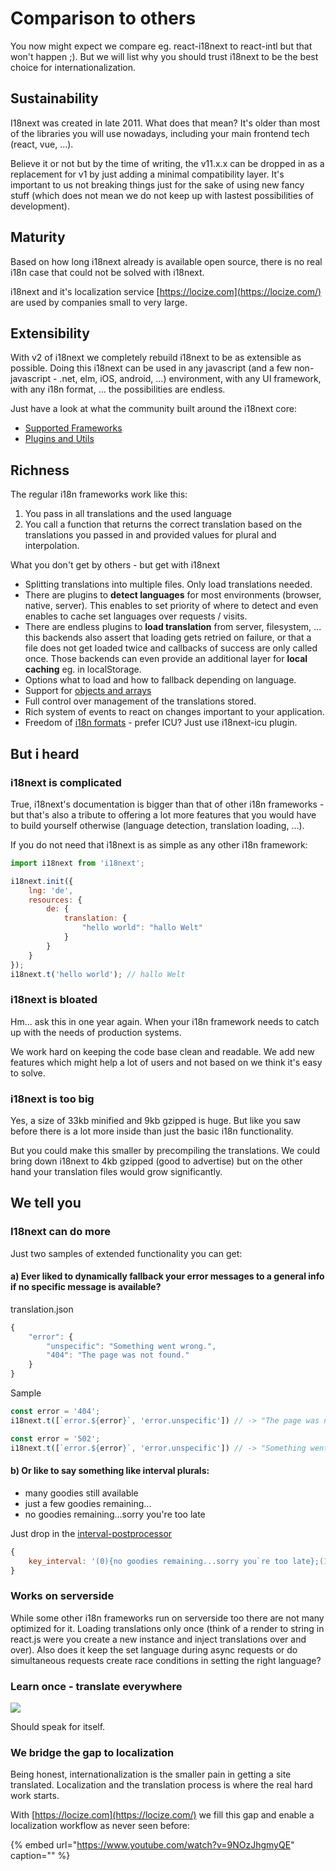 # Comparison to others

You now might expect we compare eg. react-i18next to react-intl but that won't happen ;\). But we will list why you should trust i18next to be the best choice for internationalization.

## Sustainability    <a id="sustainability"></a>

I18next was created in late 2011. What does that mean? It's older than most of the libraries you will use nowadays, including your main frontend tech \(react, vue, ...\).

Believe it or not but by the time of writing, the v11.x.x can be dropped in as a replacement for v1 by just adding a minimal compatibility layer. It's important to us not breaking things just for the sake of using new fancy stuff \(which does not mean we do not keep up with lastest possibilities of development\).

## Maturity    <a id="maturity"></a>

Based on how long i18next already is available open source, there is no real i18n case that could not be solved with i18next.

i18next and it's localization service [https://locize.com](https://locize.com/) are used by companies small to very large.

## Extensibility    <a id="extensibility"></a>

With v2 of i18next we completely rebuild i18next to be as extensible as possible. Doing this i18next can be used in any javascript \(and a few non-javascript - .net, elm, iOS, android, ...\) environment, with any UI framework, with any i18n format, ... the possibilities are endless.

Just have a look at what the community built around the i18next core:

* ​[Supported Frameworks​](supported-frameworks.md)
* ​[Plugins and Utils](plugins-and-utils.md)​

## Richness    <a id="richness"></a>

The regular i18n frameworks work like this:

1. You pass in all translations and the used language
2. You call a function that returns the correct translation based on the translations you passed in and provided values for plural and interpolation.

What you don't get by others - but get with i18next

* Splitting translations into multiple files. Only load translations needed.
* There are plugins to **detect languages** for most environments \(browser, native, server\). This enables to set priority of where to detect and even enables to cache set languages over requests / visits.
* There are endless plugins to **load translation** from server, filesystem, ... this backends also assert that loading gets retried on failure, or that a file does not get loaded twice and callbacks of success are only called once. Those backends can even provide an additional layer for **local caching** eg. in localStorage.
* Options what to load and how to fallback depending on language.
* Support for [objects and arrays](https://www.i18next.com/translation-function/objects-and-arrays)
* Full control over management of the translations stored.
* Rich system of events to react on changes important to your application.
* Freedom of [i18n formats](https://www.i18next.com/overview/plugins-and-utils#i-18-n-formats) - prefer ICU? Just use i18next-icu plugin.

## But i heard    <a id="but-i-heard"></a>

### i18next is complicated    <a id="i-18-next-is-complicated"></a>

True, i18next's documentation is bigger than that of other i18n frameworks - but that's also a tribute to offering a lot more features that you would have to build yourself otherwise \(language detection, translation loading, ...\).

If you do not need that i18next is as simple as any other i18n framework:

```javascript
import i18next from 'i18next';​

i18next.init({
    lng: 'de',
    resources: {
        de: {
            translation: {
                "hello world": "hallo Welt"
            }
        }
    }
});​
i18next.t('hello world'); // hallo Welt
```

### i18next is bloated    <a id="i-18-next-is-bloated"></a>

Hm... ask this in one year again. When your i18n framework needs to catch up with the needs of production systems.

We work hard on keeping the code base clean and readable. We add new features which might help a lot of users and not based on we think it's easy to solve.

### i18next is too big    <a id="i-18-next-is-to-big"></a>

Yes, a size of 33kb minified and 9kb gzipped is huge. But like you saw before there is a lot more inside than just the basic i18n functionality.

But you could make this smaller by precompiling the translations. We could bring down i18next to 4kb gzipped \(good to advertise\) but on the other hand your translation files would grow significantly.

## We tell you    <a id="we-tell-you"></a>

### I18next can do more    <a id="i-18-next-can-do-more"></a>

Just two samples of extended functionality you can get:

#### a\) Ever liked to **dynamically fallback** your error messages to a general info if no specific message is available?    <a id="a-ever-liked-to-dynamically-fallback-your-error-messages-to-a-general-info-if-no-specific-message-is-available"></a>

translation.json

```javascript
{
    "error": {
        "unspecific": "Something went wrong.",
        "404": "The page was not found."
    }
}
```

Sample

```javascript
const error = '404';
i18next.t([`error.${error}`, 'error.unspecific']) // -> "The page was not found"​

const error = '502';
i18next.t([`error.${error}`, 'error.unspecific']) // -> "Something went wrong"
```

#### b\) Or like to say something like **interval plurals**:    <a id="b-or-like-to-say-something-like-interval-plurals"></a>

* many goodies still available
* just a few goodies remaining...
* no goodies remaining...sorry you're too late

Just drop in the [interval-postprocessor](https://github.com/i18next/i18next-intervalPlural-postProcessor)​

```javascript
{
    key_interval: '(0){no goodies remaining...sorry you`re too late};(1-100){just a few goodies remaining...};(100-inf){many goodies still available};'
}
```

### Works on serverside    <a id="works-on-serverside"></a>

While some other i18n frameworks run on serverside too there are not many optimized for it. Loading translations only once \(think of a render to string in react.js were you create a new instance and inject translations over and over\). Also does it keep the set language during async requests or do simultaneous requests create race conditions in setting the right language?

### Learn once - translate everywhere    <a id="learn-once-translate-everywhere"></a>

![](https://blobscdn.gitbook.com/v0/b/gitbook-28427.appspot.com/o/assets%2F-L9iS6Wm2hynS5H9Gj7j%2F-L9iS7LlT2W7wFtJH-2n%2F-L9iSBP9U65-bHJBRSDv%2Fi18next-ecosystem.jpg?generation=1523345318122913&alt=media)

Should speak for itself.

### We bridge the gap to localization    <a id="we-bridge-the-gap-to-localization"></a>

Being honest, internationalization is the smaller pain in getting a site translated. Localization and the translation process is where the real hard work starts.

With [https://locize.com](https://locize.com/) we fill this gap and enable a localization workflow as never seen before:

{% embed url="https://www.youtube.com/watch?v=9NOzJhgmyQE" caption="" %}

​

